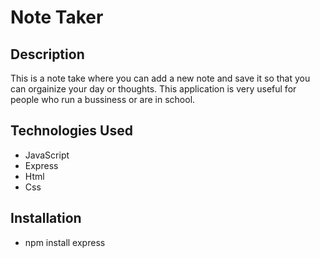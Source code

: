 # Note Taker
## Description
This is a note take where you can add a new note and save it so that you can orgainize your day or thoughts. This application is very useful for people who run a bussiness or are in school.
## Technologies Used
* JavaScript
* Express
* Html
* Css
## Installation 
* npm install express
